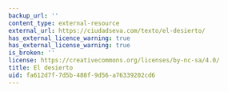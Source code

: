 ```yaml
---
backup_url: ''
content_type: external-resource
external_url: https://ciudadseva.com/texto/el-desierto/
has_external_licence_warning: true
has_external_license_warning: true
is_broken: ''
license: https://creativecommons.org/licenses/by-nc-sa/4.0/
title: El desierto
uid: fa612d7f-7d5b-488f-9d56-a76339202cd6
---
```

